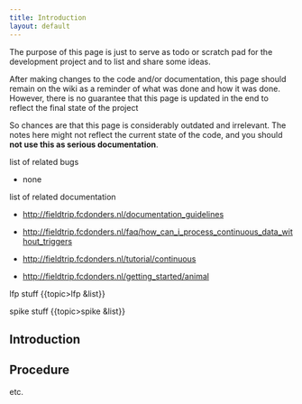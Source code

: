 ```yaml
---
title: Introduction
layout: default
---
```


<div class="alert-danger">
The purpose of this page is just to serve as todo or scratch pad for the development project and to list and share some ideas. 

After making changes to the code and/or documentation, this page should remain on the wiki as a reminder of what was done and how it was done. However, there is no guarantee that this page is updated in the end to reflect the final state of the project

So chances are that this page is considerably outdated and irrelevant. The notes here might not reflect the current state of the code, and you should **not use this as serious documentation**.
</div>

list of related bugs

*  none

list of related documentation

*  http://fieldtrip.fcdonders.nl/documentation_guidelines

*  http://fieldtrip.fcdonders.nl/faq/how_can_i_process_continuous_data_without_triggers

*  http://fieldtrip.fcdonders.nl/tutorial/continuous

*  http://fieldtrip.fcdonders.nl/getting_started/animal

lfp stuff
{{topic>lfp &list}}

spike stuff
{{topic>spike &list}}

## Introduction

## Procedure

etc.

